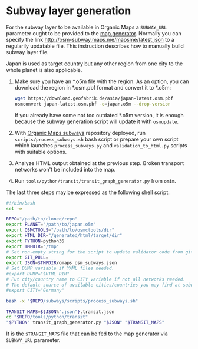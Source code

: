 # Subway layer generation

For the subway layer to be available in Organic Maps a `SUBWAY_URL`
parameter ought to be provided to the
[map generator](https://github.com/organicmaps/organicmaps/tree/master/tools/python/maps_generator).
Normally you can specify the link http://osm-subway.maps.me/mapsme/latest.json
to a regularily updatable file.
This instruction describes how to manually build subway layer file.

Japan is used as target country but any other region from one city to the
whole planet is also applicable.

1.  Make sure you have an \*.o5m file with the region. As an option, you can
    download the region in \*.osm.pbf format and convert it to \*.o5m:

    ```bash
    wget https://download.geofabrik.de/asia/japan-latest.osm.pbf
    osmconvert japan-latest.osm.pbf -o=japan.o5m --drop-version
    ```

    If you already have some not too outdated \*.o5m version, it is enough
    because the subway generation script will update it with `osmupdate`.

1.  With [Organic Maps subways](https://github.com/organicmaps/subways) repository deployed,
    run `scripts/process_subways.sh` bash script or prepare your own script
    which launches `process_subways.py` and `validation_to_html.py` scripts
    with suitable options.

1.  Analyze HTML output obtained at the previous step. Broken transport
    networks won't be included into the map.

1.  Run `tools/python/transit/transit_graph_generator.py` from `omim`.

The last three steps may be expressed as the following shell script:

```bash
#!/bin/bash
set -e

REPO="/path/to/cloned/repo"
export PLANET="/path/to/japan.o5m"
export OSMCTOOLS="/path/to/osmctools/dir"
export HTML_DIR="/generated/html/target/dir"
export PYTHON=python36
export TMPDIR="/tmp"
# Set non-empty string for the script to update validator code from git repository
export GIT_PULL=
export JSON=$TMPDIR/omaps_osm_subways.json
# Set DUMP variable if YAML files needed.
#export DUMP="$HTML_DIR"
# Put city/country name to CITY variable if not all networks needed.
# The default source of available cities/countries you may find at subways repository README.
#export CITY="Germany"

bash -x "$REPO/subways/scripts/process_subways.sh"

TRANSIT_MAPS=${JSON%".json"}.transit.json
cd "$REPO/tools/python/transit"
"$PYTHON" transit_graph_generator.py "$JSON" "$TRANSIT_MAPS"
```

It is the `$TRANSIT_MAPS` file that can be fed to the map generator via `SUBWAY_URL` parameter.

